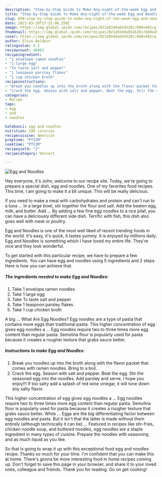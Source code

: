 ```yaml
---
description: "Step-by-Step Guide to Make Any-night-of-the-week Egg and Noodles"
title: "Step-by-Step Guide to Make Any-night-of-the-week Egg and Noodles"
slug: 699-step-by-step-guide-to-make-any-night-of-the-week-egg-and-noodles
date: 2021-03-29T17:51:00.250Z
image: https://img-global.cpcdn.com/recipes/021e02ddab54528c/680x482cq70/egg-and-noodles-recipe-main-photo.jpg
thumbnail: https://img-global.cpcdn.com/recipes/021e02ddab54528c/680x482cq70/egg-and-noodles-recipe-main-photo.jpg
cover: https://img-global.cpcdn.com/recipes/021e02ddab54528c/680x482cq70/egg-and-noodles-recipe-main-photo.jpg
author: Elsie Baldwin
ratingvalue: 4.1
reviewcount: 46463
recipeingredient:
- "1 envelope ramen noodles"
- "1 large egg"
- "To taste salt and pepper"
- "1 teaspoon parsley flakes"
- "1 cup chicken broth"
recipeinstructions:
- "Break you noodles up into the broth along with the flavor packet that comes with ramen noodles. Bring to a boil."
- "Crack the egg. Season with salt and pepper. Beat the egg. Stir the seasoned egg into the noodles. Add parsley and serve. I hope you enjoy!!! If too salty add a splash of red wine vinegar, it will tone down any salty flavor."
categories:
- Recipe
tags:
- egg
- and
- noodles

katakunci: egg and noodles 
nutrition: 199 calories
recipecuisine: American
preptime: "PT32M"
cooktime: "PT53M"
recipeyield: "2"
recipecategory: Dessert

---
```



![Egg and Noodles](https://img-global.cpcdn.com/recipes/021e02ddab54528c/680x482cq70/egg-and-noodles-recipe-main-photo.jpg)

Hey everyone, it's John, welcome to our recipe site. Today, we're going to prepare a special dish, egg and noodles. One of my favorites food recipes. This time, I am going to make it a bit unique. This will be really delicious.

If you need to make a meal with carbohydrates and protein and can&#39;t run to a tuna … In a large bowl, stir together the flour and salt. Add the beaten egg, milk, and butter. Add … By adding a few fine egg noodles to a rice pilaf, you can have a deliciously different side dish. Terrific with fish, this dish also goes well with meat or poultry.

Egg and Noodles is one of the most well liked of recent trending foods in the world. It's easy, it's quick, it tastes yummy. It is enjoyed by millions daily. Egg and Noodles is something which I have loved my entire life. They're nice and they look wonderful.


To get started with this particular recipe, we have to prepare a few ingredients. You can have egg and noodles using 5 ingredients and 2 steps. Here is how you can achieve that.

<!--inarticleads1-->

##### The ingredients needed to make Egg and Noodles:

1. Take 1 envelope ramen noodles
1. Take 1 large egg
1. Take To taste salt and pepper
1. Take 1 teaspoon parsley flakes
1. Take 1 cup chicken broth


A big … What Are Egg Noodles? Egg noodles are a type of pasta that contains more eggs than traditional pasta. This higher concentration of egg gives egg noodles a … Egg noodles require two to three times more egg content than regular pasta. Semolina flour is popularly used for pasta because it creates a rougher texture that grabs sauce better. 

<!--inarticleads2-->

##### Instructions to make Egg and Noodles:

1. Break you noodles up into the broth along with the flavor packet that comes with ramen noodles. Bring to a boil.
1. Crack the egg. Season with salt and pepper. Beat the egg. Stir the seasoned egg into the noodles. Add parsley and serve. I hope you enjoy!!! If too salty add a splash of red wine vinegar, it will tone down any salty flavor.


This higher concentration of egg gives egg noodles a … Egg noodles require two to three times more egg content than regular pasta. Semolina flour is popularly used for pasta because it creates a rougher texture that grabs sauce better. While … Eggs are the big differentiating factor between egg noodles and pasta. But it isn&#39;t that the latter is made without them entirely (although technically it can be) … Featured in recipes like stir-fries, chicken noodle soup, and buttered noodles, egg noodles are a staple ingredient in many types of cuisine. Prepare the noodles with seasoning and as much liquid as you like. 

So that is going to wrap it up with this exceptional food egg and noodles recipe. Thanks so much for your time. I'm confident that you can make this at home. There's gonna be more interesting food in home recipes coming up. Don't forget to save this page in your browser, and share it to your loved ones, colleague and friends. Thank you for reading. Go on get cooking!
